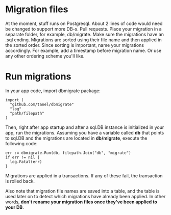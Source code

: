 Migration files
===============
At the moment, stuff runs on Postgresql. About 2 lines of code would need be changed to support more DB-s. Pull requests.
Place your migration in a separate folder, for example, db/migrate.
Make sure the migrations have an .sql ending.
Migrations are sorted using their file name and then applied in the sorted order.
Since sorting is important, name your migrations accordingly. For example,
add a timestamp before migration name. Or use any other ordering scheme you'll like.

Run migrations
==============
In your app code, import dbmigrate package:
```golang
import (
  "github.com/tanel/dbmigrate"
  "log"
  "path/filepath"
)
```

Then, right after app startup and after a sql.DB instance is initialized in your app, 
run the migrations. Assuming you have a variable called **db** that points to sql.DB
and the migrations are located in **db/migrate**, execute the following code:

```golang
err := dbmigrate.Run(db, filepath.Join("db", "migrate")
if err != nil {
  log.Fatal(err)
}
```

Migrations are applied in a transactions. If any of these fail, the transaction is
rolled back. 

Also note that migration file names are saved into a table, and the table is used
later on to detect which migrations have already been applied. In other words,
**don't rename your migration files once they've been applied to your DB**.
